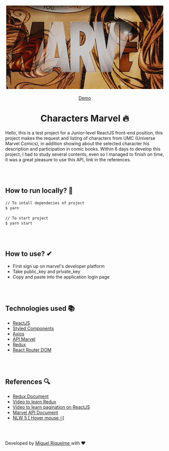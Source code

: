 <p align="center"><img  src=".readme/marvel-gif.gif"/><br> <br> <a href="https://characters-marvel.netlify.app/" align="center">Demo</a><br> </p>

<h1 align="center">Characters Marvel 🔥</h1>

<p>
    Hello, this is a test project for a Junior-level ReactJS front-end position, this project makes the request and listing of characters from UMC (Universe Marvel Comics), in addition showing about the selected character his description and participation in comic books. Within 6 days to develop this project, I had to study several contents, even so I managed to finish on time, it was a great pleasure to use this API, link in the references.
</p>

<br>
<br>

<h2>How to run locally? 👀</h2>

```
// To intall dependecies of project
$ yarn

// To start project
$ yarn start
```

<br>
<br>

<h2>How to use? ✔</h2>

<ul>
    <li>First sign up on marvel's developer platform</li>
    <li>Take public_key and private_key</li>
    <li>Copy and paste into the application login page</li>
</ul>

<br>
<br>

<h2>Technologies used 📚</h2>

<ul>
    <li><a href="https://reactjs.org/" target="_blank">ReactJS</a></li>
    <li><a href="https://styled-components.com/" target="_blank">Styled Components</a></li>
    <li><a href="https://github.com/axios/axios" target="_blank">Axios</a></li>
    <li><a href="https://developer.marvel.com/" target="_blank">API Marvel</a></li>
    <li><a href="https://redux.js.org/" target="_blank">Redux</a></li>
    <li><a href="https://reactrouter.com/" target="_blank">React Router DOM</a></li>
</ul>

<br>
<br>

<h2>References 🔍</h2>

<ul>
    <li><a href="https://redux.js.org/api/api-reference" target="_blank">Redux Document</a></li>
    <li><a href="https://www.youtube.com/watch?v=zym1bkoGom4&t=4487s" target="_blank">Video to learn Redux</a></li>
    <li><a href="https://www.youtube.com/watch?v=v91BLoapVDw&t=1534s" target="_blank">Video to learn pagination on ReactJS</a></li>
    <li><a href="https://developer.marvel.com/" target="_blank">Marvel API Document</a></li>
    <li><a href="https://nextlevelweek.com/" title="During this week I was having the NLW 5 from rocketseat, I had already planned to do it, I didn't know that this project would come to do in the same week, so it was very busy to do both projects, but it helped me a lot NLW to fall in the same week, the desire to study was on another level." target="_blank">NLW 5 [ Hover mouse 🖱]</a></li>
</ul>

<br>
<br>

Developed by <a href="https://bit.ly/miguelrisquelme"> Miguel Riquelme </a>with ❤
